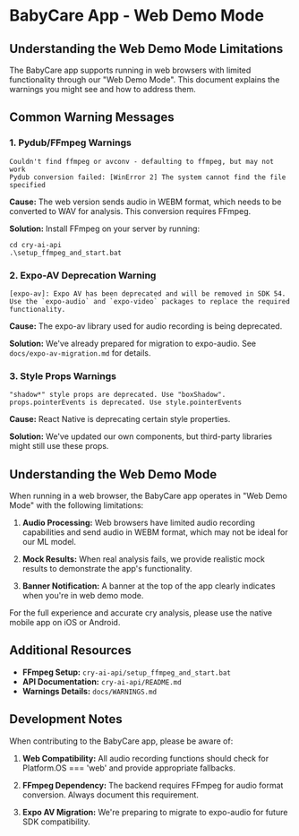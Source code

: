 # BabyCare App - Web Demo Mode

## Understanding the Web Demo Mode Limitations

The BabyCare app supports running in web browsers with limited functionality through our "Web Demo Mode". This document explains the warnings you might see and how to address them.

## Common Warning Messages

### 1. Pydub/FFmpeg Warnings

```
Couldn't find ffmpeg or avconv - defaulting to ffmpeg, but may not work
Pydub conversion failed: [WinError 2] The system cannot find the file specified
```

**Cause:** The web version sends audio in WEBM format, which needs to be converted to WAV for analysis. This conversion requires FFmpeg.

**Solution:** Install FFmpeg on your server by running:
```
cd cry-ai-api
.\setup_ffmpeg_and_start.bat
```

### 2. Expo-AV Deprecation Warning

```
[expo-av]: Expo AV has been deprecated and will be removed in SDK 54. Use the `expo-audio` and `expo-video` packages to replace the required functionality.
```

**Cause:** The expo-av library used for audio recording is being deprecated.

**Solution:** We've already prepared for migration to expo-audio. See `docs/expo-av-migration.md` for details.

### 3. Style Props Warnings

```
"shadow*" style props are deprecated. Use "boxShadow".
props.pointerEvents is deprecated. Use style.pointerEvents
```

**Cause:** React Native is deprecating certain style properties.

**Solution:** We've updated our own components, but third-party libraries might still use these props.

## Understanding the Web Demo Mode

When running in a web browser, the BabyCare app operates in "Web Demo Mode" with the following limitations:

1. **Audio Processing:** Web browsers have limited audio recording capabilities and send audio in WEBM format, which may not be ideal for our ML model.

2. **Mock Results:** When real analysis fails, we provide realistic mock results to demonstrate the app's functionality.

3. **Banner Notification:** A banner at the top of the app clearly indicates when you're in web demo mode.

For the full experience and accurate cry analysis, please use the native mobile app on iOS or Android.

## Additional Resources

- **FFmpeg Setup:** `cry-ai-api/setup_ffmpeg_and_start.bat`
- **API Documentation:** `cry-ai-api/README.md`
- **Warnings Details:** `docs/WARNINGS.md`

## Development Notes

When contributing to the BabyCare app, please be aware of:

1. **Web Compatibility:** All audio recording functions should check for Platform.OS === 'web' and provide appropriate fallbacks.

2. **FFmpeg Dependency:** The backend requires FFmpeg for audio format conversion. Always document this requirement.

3. **Expo AV Migration:** We're preparing to migrate to expo-audio for future SDK compatibility.
